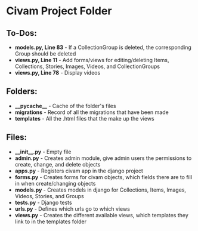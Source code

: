 # Civam Project Folder

## To-Dos:
* **models.py, Line 83** - If a CollectionGroup is deleted, the corresponding Group should be deleted
* **views.py, Line 11** - Add forms/views for editing/deleting Items, Collections, Stories, Images, Videos, and CollectionGroups
* **views.py, Line 78** - Display videos

## Folders:
* **\_\_pycache\_\_** - Cache of the folder's files
* **migrations** - Record of all the migrations that have been made
* **templates** - All the .html files that the make up the views

## Files:
* **\_\_init\_\_.py** - Empty file
* **admin.py** - Creates admin module, give admin users the permissions to create, change, and delete objects
* **apps.py** - Registers civam app in the django project
* **forms.py** - Creates forms for civam objects, which fields there are to fill in when create/changing objects
* **models.py** - Creates models in django for Collections, Items, Images, Videos, Stories, and Groups
* **tests.py** - Django tests
* **urls.py** - Defines which urls go to which views
* **views.py** - Creates the different available views, which templates they link to in the templates folder
